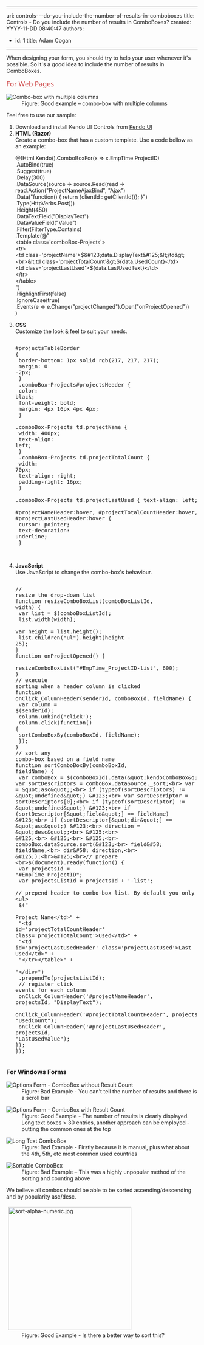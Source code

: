 

---
uri: controls---do-you-include-the-number-of-results-in-comboboxes
title: Controls - Do you include the number of results in ComboBoxes?
created: YYYY-11-DD 08:40:47
authors:
  - id: 1
    title: Adam Cogan
---




<span class='intro'> <p>When designing your form, you should try to help your user whenever it's possible. So it's a good idea to include the number of results in ComboBoxes.<br></p> </span>

​<span style="color&#58;#cc4141;font-family&#58;&quot;segoe ui&quot;, &quot;trebuchet ms&quot;, tahoma, arial, verdana, sans-serif;font-size&#58;18px;">For Web Pages</span> <dl class="goodImage"><dt> <img alt="Combo-box with multiple columns" src="/PublishingImages/combo-box-multiple-col.jpg" /> </dt><dd>Figure&#58; Good example – combo-box with multiple columns</dd></dl> Feel free to use our sample&#58;<ol><li>Download and install Kendo UI Controls from <a href="http&#58;//www.kendoui.com/" target="_blank">Kendo UI</a></li><li> 
      <strong>HTML (Razor)</strong><br>Create a combo-box that has a custom template. Use a code bellow as an example&#58;<div><p class="ssw15-rteElement-CodeArea">@(Html.Kendo().ComboBoxFor(x =&gt; x.EmpTime.ProjectID)<br>.AutoBind(true)<br>.Suggest(true)<br>.Delay(300)<br>.DataSource(source =&gt; source.Read(read =&gt; read.Action(&quot;ProjectNameAjaxBind&quot;, &quot;Ajax&quot;)<br>.Data(&quot;function() &#123; return &#123;clientId &#58; getClientId()&#125;; &#125;&quot;)<br>.Type(HttpVerbs.Post)))<br>.Height(450)<br>.DataTextField(&quot;DisplayText&quot;)<br>.DataValueField(&quot;Value&quot;)<br>.Filter(FilterType.Contains)<br>.Template(@&quot;<br>&lt;table class='comboBox-Projects'&gt;<br>&lt;tr&gt;<br>&lt;td class='projectName'&gt;$&#123;data.DisplayText&#125;&lt;/td&gt;<br>&lt;td class='projectTotalCount'&gt;$&#123;data.UsedCount&#125;&lt;/td&gt;<br>&lt;td class='projectLastUsed'&gt;$&#123;data.LastUsedText&#125;&lt;/td&gt;<br>&lt;/tr&gt;<br>&lt;/table&gt;<br>&quot;)<br>.HighlightFirst(false)<br>.IgnoreCase(true)<br>.Events(e =&gt; e.Change(&quot;projectChanged&quot;).Open(&quot;onProjectOpened&quot;))<br>)</p> <p></p></div></li><li> 
      <strong>CSS</strong><br>Customize the look &amp; feel to suit your needs.<div><pre><p class="ssw15-rteElement-CodeArea">#projectsTableBorder &#123;<br> border-bottom&#58; 1px solid rgb(217, 217, 217);​​​<br> margin&#58; 0 -2px;<br> &#125;<br> .comboBox-Projects#projectsHeader &#123;<br> color&#58; black;<br> font-weight&#58; bold;<br> margin&#58; 4px 16px 4px 4px;<br> &#125;<br> .comboBox-Projects td.projectName &#123;<br> width&#58; 400px;<br> text-align&#58; left;<br> &#125;<br> .comboBox-Projects td.projectTotalCount &#123;<br> width&#58; 70px;<br> text-align&#58; right;<br> padding-right&#58; 16px;<br> &#125;<br> .comboBox-Projects td.projectLastUsed &#123; text-align&#58; left; &#125;<br> #projectNameHeader&#58;hover, #projectTotalCountHeader&#58;hover, #projectLastUsedHeader&#58;hover &#123;<br> cursor&#58; pointer;<br> text-decoration&#58; underline;<br> &#125;</p>​
</pre></div></li><li> 
      <strong>JavaScript</strong><br>Use JavaScript to change the combo-box's behaviour.<div><pre><div id="projectsTableBorder" class="comboBox-Projects"><p class="ssw15-rteElement-CodeArea">// resize the drop-down list<br>function resizeComboBoxList(comboBoxListId, width) &#123;<br> var list = $(comboBoxListId);<br> list.width(width);<br> var height = list.height();<br> list.children(&quot;ul&quot;).height(height - 25);<br>&#125;<br>function onProjectOpened() &#123;<br> resizeComboBoxList(&quot;#EmpTime_ProjectID-list&quot;, 600);<br>&#125;<br>// execute sorting when a header column is clicked<br>function onClick_ColumnHeader(senderId, comboBoxId, fieldName) &#123;<br> var column = $(senderId);<br> column.unbind('click');<br> column.click(function() &#123;<br> sortComboBoxBy(comboBoxId, fieldName);<br> &#125;);<br>&#125;<br>// sort any combo-box based on a field name<br>function sortComboBoxBy(comboBoxId, fieldName) &#123;<br> var comboBox = $(comboBoxId).data(&quot;kendoComboBox&quot;);<br> var sortDescriptors = comboBox.dataSource._sort;<br> var direction = &quot;asc&quot;;<br> if (typeof(sortDescriptors) != &quot;undefined&quot;) &#123;<br> var sortDescriptor = sortDescriptors[0];<br> if (typeof(sortDescriptor) != &quot;undefined&quot;) &#123;<br> if (sortDescriptor[&quot;field&quot;] == fieldName) &#123;<br> if (sortDescriptor[&quot;dir&quot;] == &quot;asc&quot;) &#123;<br> direction = &quot;desc&quot;;<br> &#125;<br> &#125;<br> &#125;<br> &#125;<br> comboBox.dataSource.sort(&#123;<br> field&#58; fieldName,<br> dir&#58; direction,<br> &#125;);<br>&#125;<br>// prepare <br>$(document).ready(function() &#123;<br> var projectsId = &quot;#EmpTime_ProjectID&quot;;<br> var projectsListId = projectsId + '-list';<br> // prepend header to combo-box list. By default you only get &lt;ul&gt;<br> $(&quot;<br> <br>Project Name&lt;/td&gt;&quot; +<br> &quot;&lt;td id='projectTotalCountHeader' class='projectTotalCount'&gt;Used&lt;/td&gt;&quot; +<br> &quot;&lt;td id='projectLastUsedHeader' class='projectLastUsed'&gt;Last Used&lt;/td&gt;&quot; +<br> &quot;&lt;/tr&gt;&lt;/table&gt;&quot; +<br> &quot;&lt;/div&gt;&quot;)<br> .prependTo(projectsListId);<br> // register click events for each column<br> onClick_ColumnHeader('#projectNameHeader', projectsId, &quot;DisplayText&quot;);<br> onClick_ColumnHeader('#projectTotalCountHeader', projectsId, &quot;UsedCount&quot;);<br> onClick_ColumnHeader('#projectLastUsedHeader', projectsId, &quot;LastUsedValue&quot;);<br>&#125;);<br>&#125;);​<br></p></div></pre></div></li></ol><h3>For Windows Forms</h3><dl class="badImage"><dt> <img alt="Options Form - ComboBox without Result Count" src="http&#58;//www.ssw.com.au/ssw/Standards/Rules/Images/ComboWF-1.jpg" /> </dt><dd>Figure&#58; Bad Example - You can't tell the number of results and there is a scroll bar</dd></dl><dl class="goodImage"><dt> <img alt="Options Form - ComboBox with Result Count" src="http&#58;//www.ssw.com.au/ssw/Standards/Rules/Images/ComboWF-2.jpg" /> </dt><dd>Figure&#58; Good Example - The number of results is clearly displayed. Long text boxes &gt; 30 entries, another approach can be employed - putting the common ones at the top</dd></dl><dl class="badImage"><dt> <img alt="Long Text ComboBox" src="http&#58;//www.ssw.com.au/ssw/Standards/Rules/Images/Rule38LongTextCombobox.jpg" /> </dt><dd>Figure&#58; Bad Example - Firstly because it is manual, plus what about the 4th, 5th, etc most common used countries</dd></dl><dl class="badImage"><dt> <img alt="Sortable ComboBox" src="http&#58;//www.ssw.com.au/ssw/Standards/Rules/Images/rule38SortableCombobox.jpg" /> </dt><dd>Figure&#58; Bad Example – This was a highly unpopular method of the sorting and counting above</dd></dl><div>We believe all combos should be able to be sorted ascending/descending and by popularity asc/desc.<br>
   <dl class="goodImage"><dt> <img alt="sort-alpha-numeric.jpg" src="/PublishingImages/sort-alpha-numeric.jpg" style="margin&#58;5px;width&#58;324px;" /> </dt><dd>Figure&#58; Good Example - Is there a better way to sort this?</dd></dl></div>


